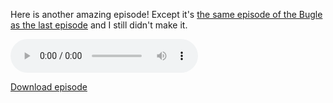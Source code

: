 <!-- 
.. title: Another episode
.. slug: another-episode
.. date: 2017-07-31 11:11:00 UTC+01:00
.. tags: 
.. category: 
.. link: 
.. description: 
.. type: text
.. ogg_enclosure: /Bugle4037.mp3
.. ogg_enclosure_length: 43226624
-->

Here is another amazing episode!
Except it's [the same episode of the Bugle as the last episode](https://soundcloud.com/the-bugle) and I still didn't make it.

<audio controls="true">
  <source type="audio/mp3" src="/Bugle4037.mp3"></source>
  Your browser does not support the audio element.
</audio>

<a href="/Bugle4037.mp3">Download episode</a>
